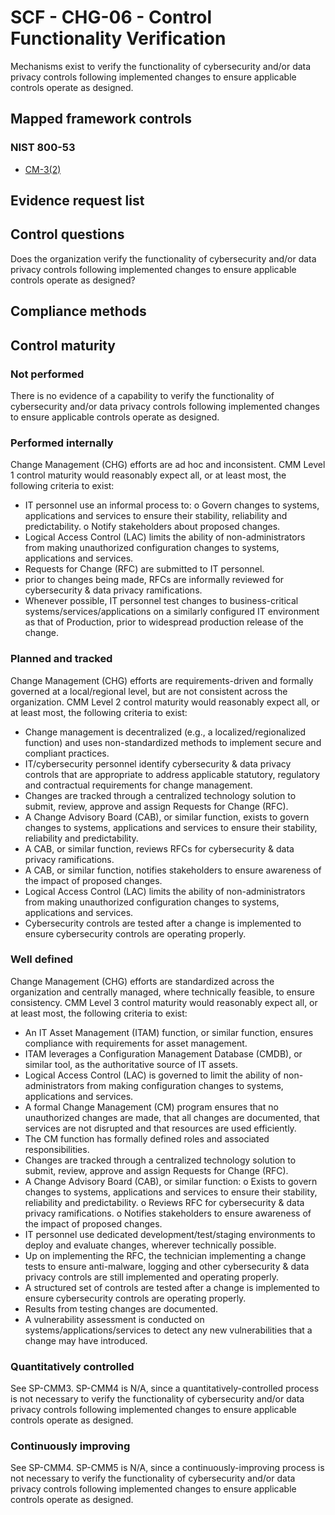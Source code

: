# SCF - CHG-06 - Control Functionality Verification
Mechanisms exist to verify the functionality of cybersecurity and/or data privacy controls following implemented changes to ensure applicable controls operate as designed.
## Mapped framework controls
### NIST 800-53
- [CM-3(2)](../nist80053/cm-3-2.md)

## Evidence request list


## Control questions
Does the organization verify the functionality of cybersecurity and/or data privacy controls following implemented changes to ensure applicable controls operate as designed?

## Compliance methods


## Control maturity
### Not performed
There is no evidence of a capability to verify the functionality of cybersecurity and/or data privacy controls following implemented changes to ensure applicable controls operate as designed.

### Performed internally
Change Management (CHG) efforts are ad hoc and inconsistent. CMM Level 1 control maturity would reasonably expect all, or at least most, the following criteria to exist:
- IT personnel use an informal process to:
o	Govern changes to systems, applications and services to ensure their stability, reliability and predictability.
o	Notify stakeholders about proposed changes.
- Logical Access Control (LAC) limits the ability of non-administrators from making unauthorized configuration changes to systems, applications and services.
- Requests for Change (RFC) are submitted to IT personnel.
- prior to changes being made, RFCs are informally reviewed for cybersecurity & data privacy ramifications.
- Whenever possible, IT personnel test changes to business-critical systems/services/applications on a similarly configured IT environment as that of Production, prior to widespread production release of the change.

### Planned and tracked
Change Management (CHG) efforts are requirements-driven and formally governed at a local/regional level, but are not consistent across the organization. CMM Level 2 control maturity would reasonably expect all, or at least most, the following criteria to exist:
- Change management is decentralized (e.g., a localized/regionalized function) and uses non-standardized methods to implement secure and compliant practices.
- IT/cybersecurity personnel identify cybersecurity & data privacy controls that are appropriate to address applicable statutory, regulatory and contractual requirements for change management.
- Changes are tracked through a centralized technology solution to submit, review, approve and assign Requests for Change (RFC).
- A Change Advisory Board (CAB), or similar function, exists to govern changes to systems, applications and services to ensure their stability, reliability and predictability.
- A CAB, or similar function, reviews RFCs for cybersecurity & data privacy ramifications.
- A CAB, or similar function, notifies stakeholders to ensure awareness of the impact of proposed changes.
- Logical Access Control (LAC) limits the ability of non-administrators from making unauthorized configuration changes to systems, applications and services.
- Cybersecurity controls are tested after a change is implemented to ensure cybersecurity controls are operating properly.

### Well defined
Change Management (CHG) efforts are standardized across the organization and centrally managed, where technically feasible, to ensure consistency. CMM Level 3 control maturity would reasonably expect all, or at least most, the following criteria to exist:
- An IT Asset Management (ITAM) function, or similar function, ensures compliance with requirements for asset management.
- ITAM leverages a Configuration Management Database (CMDB), or similar tool, as the authoritative source of IT assets.
- Logical Access Control (LAC) is governed to limit the ability of non-administrators from making configuration changes to systems, applications and services.
- A formal Change Management (CM) program ensures that no unauthorized changes are made, that all changes are documented, that services are not disrupted and that resources are used efficiently.
- The CM function has formally defined roles and associated responsibilities.
- Changes are tracked through a centralized technology solution to submit, review, approve and assign Requests for Change (RFC).
- A Change Advisory Board (CAB), or similar function:
o	Exists to govern changes to systems, applications and services to ensure their stability, reliability and predictability.
o	Reviews RFC for cybersecurity & data privacy ramifications.
o	Notifies stakeholders to ensure awareness of the impact of proposed changes.
- IT personnel use dedicated development/test/staging environments to deploy and evaluate changes, wherever technically possible.
- Up on implementing the RFC, the technician implementing a change tests to ensure anti-malware, logging and other cybersecurity & data privacy controls are still implemented and operating properly.
- A structured set of controls are tested after a change is implemented to ensure cybersecurity controls are operating properly.
- Results from testing changes are documented.
- A vulnerability assessment is conducted on systems/applications/services to detect any new vulnerabilities that a change may have introduced.

### Quantitatively controlled
See SP-CMM3. SP-CMM4 is N/A, since a quantitatively-controlled process is not necessary to verify the functionality of cybersecurity and/or data privacy controls following implemented changes to ensure applicable controls operate as designed.

### Continuously improving
See SP-CMM4. SP-CMM5 is N/A, since a continuously-improving process is not necessary to verify the functionality of cybersecurity and/or data privacy controls following implemented changes to ensure applicable controls operate as designed.
